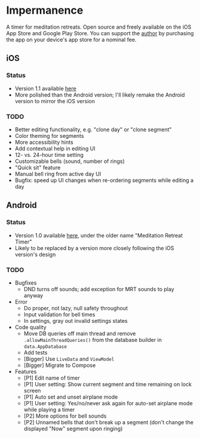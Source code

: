 # Impermanence

A timer for meditation retreats. Open source and freely available on the iOS App Store and Google Play Store. You can support the [author](https://twitter.com/a_p_ellis) by purchasing the app on your device's app store for a nominal fee.

## iOS

### Status

* Version 1.1 available [here](https://apps.apple.com/us/app/impermanence/id6462615517)
* More polished than the Android version; I'll likely remake the Android version to mirror the iOS version

### TODO

* Better editing functionality, e.g. "clone day" or "clone segment"
* Color theming for segments
* More accessibility hints
* Add contextual help in editing UI
* 12- vs. 24-hour time setting
* Customizable bells (sound, number of rings)
* "Quick sit" feature
* Manual bell ring from active day UI
* Bugfix: speed up UI changes when re-ordering segments while editing a day

## Android

### Status

* Version 1.0 available [here](https://play.google.com/store/apps/details?id=com.ape.meditationretreattimer&hl=en&gl=US), under the older name "Meditation Retreat Timer"
* Likely to be replaced by a version more closely following the iOS version's design

### TODO

* Bugfixes
  * DND turns off sounds; add exception for MRT sounds to play anyway
* Error
  * Do proper, not lazy, null safety throughout
  * Input validation for bell times
  * In settings, gray out invalid settings states
* Code quality
  * Move DB queries off main thread and remove `.allowMainThreadQueries()` from the database builder in `data.AppDatabase`
  * Add tests
  * [Bigger] Use `LiveData` and `ViewModel`
  * [Bigger] Migrate to Compose
* Features
  * [P1] Edit name of timer
  * [P1] User setting: Show current segment and time remaining on lock screen
  * [P1] Auto set and unset airplane mode
  * [P1] User setting: Yes/no/never ask again for auto-set airplane mode while playing a timer
  * [P2] More options for bell sounds
  * [P2] Unnamed bells that don't break up a segment (don't change the displayed "Now" segment upon ringing)
